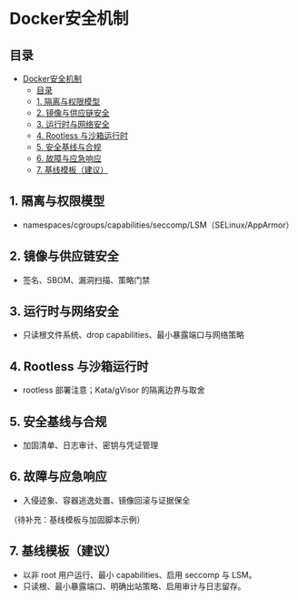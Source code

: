 # Docker安全机制

## 目录

- [Docker安全机制](#docker安全机制)
  - [目录](#目录)
  - [1. 隔离与权限模型](#1-隔离与权限模型)
  - [2. 镜像与供应链安全](#2-镜像与供应链安全)
  - [3. 运行时与网络安全](#3-运行时与网络安全)
  - [4. Rootless 与沙箱运行时](#4-rootless-与沙箱运行时)
  - [5. 安全基线与合规](#5-安全基线与合规)
  - [6. 故障与应急响应](#6-故障与应急响应)
  - [7. 基线模板（建议）](#7-基线模板建议)

## 1. 隔离与权限模型

- namespaces/cgroups/capabilities/seccomp/LSM（SELinux/AppArmor）

## 2. 镜像与供应链安全

- 签名、SBOM、漏洞扫描、策略门禁

## 3. 运行时与网络安全

- 只读根文件系统、drop capabilities、最小暴露端口与网络策略

## 4. Rootless 与沙箱运行时

- rootless 部署注意；Kata/gVisor 的隔离边界与取舍

## 5. 安全基线与合规

- 加固清单、日志审计、密钥与凭证管理

## 6. 故障与应急响应

- 入侵迹象、容器逃逸处置、镜像回滚与证据保全

（待补充：基线模板与加固脚本示例）

## 7. 基线模板（建议）

- 以非 root 用户运行、最小 capabilities、启用 seccomp 与 LSM。
- 只读根、最小暴露端口、明确出站策略、启用审计与日志留存。
